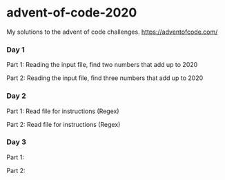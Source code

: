 # advent-of-code-2020
My solutions to the advent of code challenges. https://adventofcode.com/

### Day 1
Part 1: Reading the input file, find two numbers that add up to 2020

Part 2: Reading the input file, find three numbers that add up to 2020

### Day 2
Part 1: Read file for instructions (Regex)

Part 2: Read file for instructions (Regex)

### Day 3

Part 1: 

Part 2: